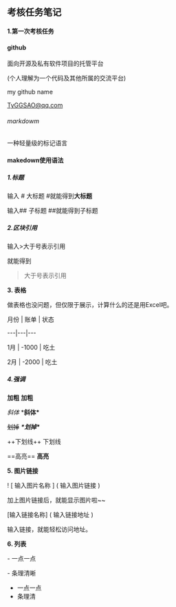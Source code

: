 ## 考核任务笔记

#### 1.第一次考核任务

#### github

面向开源及私有软件项目的托管平台

(个人理解为一个代码及其他所属的交流平台)

my github name

TyGGSAO@qq.com

###### markdowm

一种轻量级的标记语言









#### makedown使用语法

##### 1.标题

输入 # 大标题 #就能得到**大标题**

输入## 子标题 ##就能得到子标题



##### 2.区块引用

输入>大于号表示引用

就能得到

> 大于号表示引用



**3.  表格**

做表格也没问题，但仅限于展示，计算什么的还是用Excel吧。

月份 | 账单 | 状态

---|---|---

1月 | -1000 | 吃土

2月 | -2000 | 吃土

##### 4.强调

**加粗**                      **加粗**

*斜体*                        ***斜体\***

~~划掉~~                   ***\*划掉\****

++下划线++               下划线

==高亮==                   **高亮**



**5. 图片链接**

! [ 输入图片名称 ] ( 输入图片链接 )

加上图片链接后，就能显示图片啦~~

[输入链接名称] ( 输入链接地址 )

输入链接，就能轻松访问地址。



**6.  列表**

\- 一点一点

\- 条理清晰

- 一点一点
- 条理清












